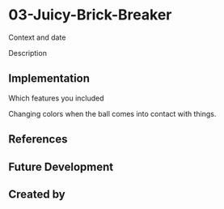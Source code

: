 # 03-Juicy-Brick-Breaker
Context and date

Description

## Implementation
Which features you included

Changing colors when the ball comes into contact with things.


## References

## Future Development

## Created by
